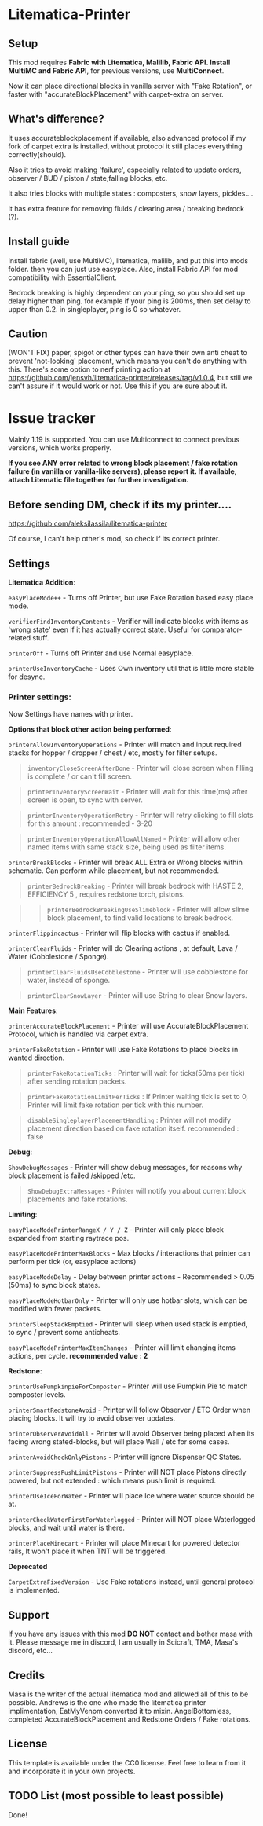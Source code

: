 # Litematica-Printer

## Setup

This mod requires **Fabric with Litematica, Malilib, Fabric API. Install MultiMC and Fabric API**, for previous versions, use **MultiConnect**.

Now it can place directional blocks in vanilla server with "Fake Rotation", or faster with "accurateBlockPlacement" with carpet-extra on server.

## What's difference?
It uses accurateblockplacement if available, also advanced protocol if my fork of carpet extra is installed, without protocol it still places everything correctly(should).

Also it tries to avoid making 'failure', especially related to update orders, observer / BUD / piston / state,falling blocks, etc.

It also tries blocks with multiple states : composters, snow layers, pickles....

It has extra feature for removing fluids / clearing area / breaking bedrock (?).

## Install guide

Install fabric (well, use MultiMC), litematica, malilib, and put this into mods folder. then you can just use easyplace. 
Also, install Fabric API for mod compatibility with EssentialClient.

Bedrock breaking is highly dependent on your ping, so you should set up delay higher than ping. for example if your ping is 200ms, then set delay to upper than 0.2.
in singleplayer, ping is 0 so whatever.

## Caution

(WON'T FIX) paper, spigot or other types can have their own anti cheat to prevent 'not-looking' placement, which means you can't do anything with this. There's some option to nerf printing action at https://github.com/jensvh/litematica-printer/releases/tag/v1.0.4, but still we can't assure if it would work or not. Use this if you are sure about it.

# Issue tracker
Mainly 1.19 is supported. You can use Multiconnect to connect previous versions, which works properly.

**If you see ANY error related to wrong block placement / fake rotation failure (in vanilla or vanilla-like servers), please report it. If available, attach Litematic file together for further investigation.**


## Before sending DM, check if its my printer....

https://github.com/aleksilassila/litematica-printer

Of course, I can't help other's mod, so check if its correct printer.

## Settings
**Litematica Addition**:

`easyPlaceMode++` - Turns off Printer, but use Fake Rotation based easy place mode.

`verifierFindInventoryContents`    - Verifier will indicate blocks with items as 'wrong state' even if it has actually correct state. Useful for comparator-related stuff.

`printerOff` - Turns off Printer and use Normal easyplace.

`printerUseInventoryCache` - Uses Own inventory util that is little more stable for desync.


### Printer settings:
Now Settings have names with printer.

**Options that block other action being performed**:

`printerAllowInventoryOperations`  - Printer will match and input required stacks for hopper / dropper / chest / etc, mostly for filter setups.

  >`inventoryCloseScreenAfterDone`  - Printer will close screen when filling is complete / or can't fill screen.
  
  >`printerInventoryScreenWait`  - Printer will wait for this time(ms) after screen is open, to sync with server.
  
  >`printerInventoryOperationRetry` - Printer will retry clicking to fill slots for this amount : recommended - 3-20
  
  >`printerInventoryOperationAllowAllNamed` - Printer will allow other named items with same stack size, being used as filter items.
  
`printerBreakBlocks` - Printer will break ALL Extra or Wrong blocks within schematic. Can perform while placement, but not recommended.

> `printerBedrockBreaking` - Printer will break bedrock with HASTE 2, EFFICIENCY 5 , requires redstone torch, pistons.
 
> >`printerBedrockBreakingUseSlimeblock` - Printer will allow slime block placement, to find valid locations to break bedrock.
 
`printerFlippincactus` - Printer will flip blocks with cactus if enabled.

`printerClearFluids` - Printer will do Clearing actions , at default, Lava / Water (Cobblestone / Sponge).

  >`printerClearFluidsUseCobblestone` - Printer will use cobblestone for water, instead of sponge.
  
  >`printerClearSnowLayer` - Printer will use String to clear Snow layers.
  
  
**Main Features**:

`printerAccurateBlockPlacement` - Printer will use AccurateBlockPlacement Protocol, which is handled via carpet extra.

`printerFakeRotation` - Printer will use Fake Rotations to place blocks in wanted direction.

>`printerFakeRotationTicks` : Printer will wait for ticks(50ms per tick) after sending rotation packets.

>`printerFakeRotationLimitPerTicks` : If Printer waiting tick is set to 0, Printer will limit fake rotation per tick with this number.

>`disableSingleplayerPlacementHandling` : Printer will not modify placement direction based on fake rotation itself. recommended : false

**Debug**:

`ShowDebugMessages` - Printer will show debug messages, for reasons why block placement is failed /skipped /etc.

>`ShowDebugExtraMessages` - Printer will notify you about current block placements and fake rotations.


**Limiting**:

`easyPlaceModePrinterRangeX / Y / Z` - Printer will only place block expanded from starting raytrace pos.

`easyPlaceModePrinterMaxBlocks` - Max blocks / interactions that printer can perform per tick (or, easyplace actions)

`easyPlaceModeDelay` - Delay between printer actions - Recommended > 0.05 (50ms) to sync block states.

`easyPlaceModeHotbarOnly` - Printer will only use hotbar slots, which can be modified with fewer packets.

`printerSleepStackEmptied` - Printer will sleep when used stack is emptied, to sync / prevent some anticheats.

`easyPlaceModePrinterMaxItemChanges` - Printer will limit changing items actions, per cycle. **recommended value : 2**


**Redstone**:

`printerUsePumpkinpieForComposter` - Printer will use Pumpkin Pie to match composter levels.

`printerSmartRedstoneAvoid` - Printer will follow Observer / ETC Order when placing blocks. It will try to avoid observer updates.

`printerObserverAvoidAll` - Printer will avoid Observer being placed when its facing wrong stated-blocks, but will place Wall / etc for some cases.

`printerAvoidCheckOnlyPistons` - Printer will ignore Dispenser QC States.

`printerSuppressPushLimitPistons` - Printer will NOT place Pistons directly powered, but not extended : which means push limit is required.

`printerUseIceForWater` - Printer will place Ice where water source should be at.

`printerCheckWaterFirstForWaterlogged` - Printer will NOT place Waterlogged blocks, and wait until water is there.

`printerPlaceMinecart` - Printer will place Minecart for powered detector rails, It won't place it when TNT will be triggered.


**Deprecated**

`CarpetExtraFixedVersion` - Use Fake rotations instead, until general protocol is implemented.

 
## Support
If you have any issues with this mod **DO NOT** contact and bother masa with it. Please message me in discord, I am usually in Scicraft, TMA, Masa's discord, etc...

## Credits
Masa is the writer of the actual litematica mod and allowed all of this to be possible.
Andrews is the one who made the litematica printer implimentation, EatMyVenom converted it to mixin.
AngelBottomless, completed AccurateBlockPlacement and Redstone Orders / Fake rotations.

## License

This template is available under the CC0 license. Feel free to learn from it and incorporate it in your own projects.

## TODO List (most possible to least possible)

Done!

